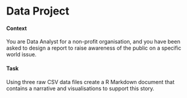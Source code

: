 # Data Project
#### Context

You are Data Analyst for a non-profit organisation, and you have been asked to design a report to raise awareness of the public on a specific world issue.

#### Task

Using three raw CSV data files create a R Markdown document that contains a narrative and visualisations to support this story.
